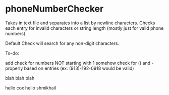 # phoneNumberChecker
Takes in text file and separates into a list by newline characters.
Checks each entry for invalid characters or string length 
(mostly just for valid phone numbers)

Default Check will search for any non-digit characters.

To-do:

add check for numbers NOT starting with 1
somehow check for () and - properly based on entries (ex: (913)-192-0918 would be valid)

blah blah blah

hello cox
hello shmikhail
